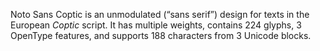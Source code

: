 Noto Sans Coptic is an unmodulated (“sans serif”) design for texts in the European _Coptic_ script. It has multiple weights, contains 224 glyphs, 3 OpenType features, and supports 188 characters from 3 Unicode blocks.